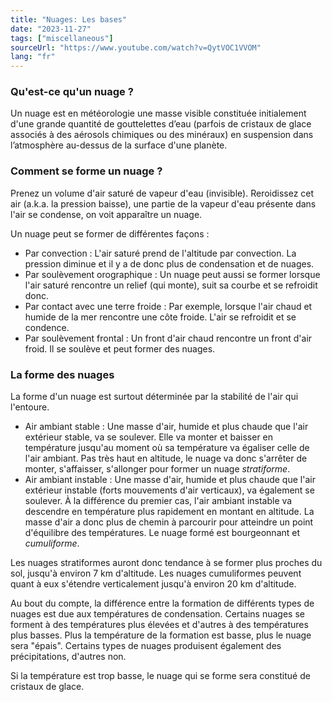 ```yaml
---
title: "Nuages: Les bases"
date: "2023-11-27"
tags: ["miscellaneous"]
sourceUrl: "https://www.youtube.com/watch?v=QytVOC1VVOM"
lang: "fr"
---
```


### Qu'est-ce qu'un nuage ?

Un nuage est en météorologie une masse visible constituée initialement d'une grande quantité de gouttelettes d’eau (parfois de cristaux de glace associés à des aérosols chimiques ou des minéraux) en suspension dans l’atmosphère au-dessus de la surface d'une planète.

### Comment se forme un nuage ?

Prenez un volume d'air saturé de vapeur d'eau (invisible). Reroidissez cet air (a.k.a. la pression baisse), une partie de la vapeur d'eau présente dans l'air se condense, on voit apparaître un nuage.

Un nuage peut se former de différentes façons :

- Par convection : L'air saturé prend de l'altitude par convection. La pression diminue et il y a de donc plus de condensation et de nuages.
- Par soulèvement orographique : Un nuage peut aussi se former lorsque l'air saturé rencontre un relief (qui monte), suit sa courbe et se refroidit donc.
- Par contact avec une terre froide : Par exemple, lorsque l'air chaud et humide de la mer rencontre une côte froide. L'air se refroidit et se condence.
- Par soulèvement frontal : Un front d'air chaud rencontre un front d'air froid. Il se soulève et peut former des nuages.

### La forme des nuages

La forme d'un nuage est surtout déterminée par la stabilité de l'air qui l'entoure.

- Air ambiant stable : Une masse d'air, humide et plus chaude que l'air extérieur stable, va se soulever. Elle va monter et baisser en température jusqu'au moment où sa température va égaliser celle de l'air ambiant. Pas très haut en altitude, le nuage va donc s'arrêter de monter, s'affaisser, s'allonger pour former un nuage _stratiforme_.
- Air ambiant instable : Une masse d'air, humide et plus chaude que l'air extérieur instable (forts mouvements d'air verticaux), va également se soulever. À la différence du premier cas, l'air ambiant instable va descendre en température plus rapidement en montant en altitude. La masse d'air a donc plus de chemin à parcourir pour atteindre un point d'équilibre des températures. Le nuage formé est bourgeonnant et _cumuliforme_.

Les nuages stratiformes auront donc tendance à se former plus proches du sol, jusqu'à environ 7&nbsp;km d'altitude. Les nuages cumuliformes peuvent quant à eux s'étendre verticalement jusqu'à environ 20&nbsp;km d'altitude.

Au bout du compte, la différence entre la formation de différents types de nuages ​​est due aux températures de condensation. Certains nuages ​​se forment à des températures plus élevées et d'autres à des températures plus basses. Plus la température de la formation est basse, plus le nuage sera "épais". Certains types de nuages ​​produisent également des précipitations, d'autres non.

Si la température est trop basse, le nuage qui se forme sera constitué de cristaux de glace.
